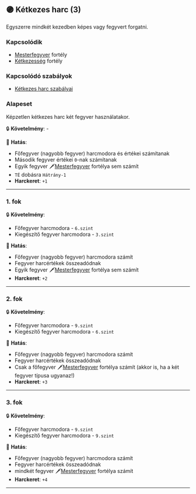 ## 🟣 Kétkezes harc (3)

Egyszerre mindkét kezedben képes vagy fegyvert forgatni.

### Kapcsolódik

- [Mesterfegyver](mesterfegyver.md) fortély
- [Kétkezesség](ketkezesseg.md) fortély

### Kapcsolódó szabályok

- [Kétkezes harc szabályai](../065_04_ketkezes_harc_szabalyai.md)

### Alapeset

Képzetlen kétkezes harc két fegyver használatakor.

🔒 **Követelmény**: -

🌟 **Hatás**:

- Főfegyver (nagyobb fegyver) harcmodora és értékei számítanak
- Második fegyver értékei `0`-nak számítanak
- Egyik fegyver 🗡️[Mesterfegyver](mesterfegyver.md) fortélya sem számít
- `TÉ` dobásra `Hátrány-1`
- **Harckeret**: `+1`

---
### 1. fok

🔒 **Követelmény**:
- Főfegyver harcmodora - `6.szint`
- Kiegészítő fegyver harcmodora - `3.szint`

🌟 **Hatás**:
  - Főfegyver (nagyobb fegyver) harcmodora számít
  - Fegyver harcértékek összeadódnak
  - Egyik fegyver 🗡️[Mesterfegyver](mesterfegyver.md) fortélya sem számít
  - **Harckeret**: `+2`

---
### 2. fok

🔒 **Követelmény**:
- Főfegyver harcmodora - `9.szint`
- Kiegészítő fegyver harcmodora - `6.szint`

🌟 **Hatás**:
- Főfegyver (nagyobb fegyver) harcmodora számít
- Fegyver harcértékek összeadódnak
- Csak a főfegyver 🗡️[Mesterfegyver](mesterfegyver.md) fortélya számít (akkor is, ha a két fegyver típusa ugyanaz!)
- **Harckeret**: `+3`

---
### 3. fok

🔒 **Követelmény**:
- Főfegyver harcmodora - `9.szint`
- Kiegészítő fegyver harcmodora - `9.szint`

🌟 **Hatás**:
  - Főfegyver (nagyobb fegyver) harcmodora számít
  - Fegyver harcértékek összeadódnak
  - mindkét fegyver 🗡️[Mesterfegyver](mesterfegyver.md) fortélya számít
  - **Harckeret**: `+4`

---
